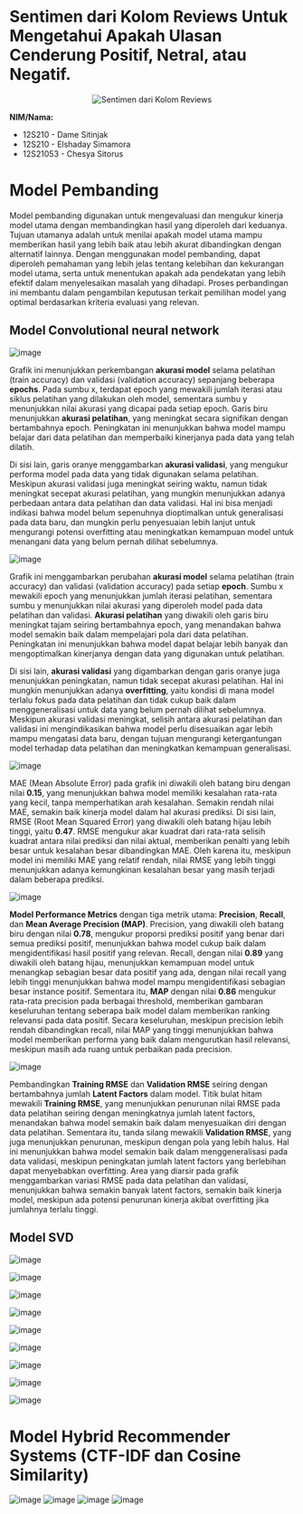 # Sentimen dari Kolom Reviews Untuk Mengetahui Apakah Ulasan Cenderung Positif, Netral, atau Negatif.

<p align="center">
  <img src="https://github.com/user-attachments/assets/3e825d09-07f9-40ae-8cc8-fd89f768364b" alt="Sentimen dari Kolom Reviews" />
</p>

**NIM/Nama:**

- 12S210 - Dame Sitinjak
- 12S210 - Elshaday Simamora
- 12S21053 - Chesya Sitorus


# Model Pembanding
Model pembanding digunakan untuk mengevaluasi dan mengukur kinerja model utama dengan membandingkan hasil yang diperoleh dari keduanya. Tujuan utamanya adalah untuk menilai apakah model utama mampu memberikan hasil yang lebih baik atau lebih akurat dibandingkan dengan alternatif lainnya. Dengan menggunakan model pembanding, dapat diperoleh pemahaman yang lebih jelas tentang kelebihan dan kekurangan model utama, serta untuk menentukan apakah ada pendekatan yang lebih efektif dalam menyelesaikan masalah yang dihadapi. Proses perbandingan ini membantu dalam pengambilan keputusan terkait pemilihan model yang optimal berdasarkan kriteria evaluasi yang relevan.
## Model Convolutional neural network
![image](https://github.com/user-attachments/assets/ae1e3081-3f9a-4409-9ea1-bad520061c61)

Grafik ini menunjukkan perkembangan **akurasi model** selama pelatihan (train accuracy) dan validasi (validation accuracy) sepanjang beberapa **epochs**. Pada sumbu x, terdapat epoch yang mewakili jumlah iterasi atau siklus pelatihan yang dilakukan oleh model, sementara sumbu y menunjukkan nilai akurasi yang dicapai pada setiap epoch. Garis biru menunjukkan **akurasi pelatihan**, yang meningkat secara signifikan dengan bertambahnya epoch. Peningkatan ini menunjukkan bahwa model mampu belajar dari data pelatihan dan memperbaiki kinerjanya pada data yang telah dilatih.

Di sisi lain, garis oranye menggambarkan **akurasi validasi**, yang mengukur performa model pada data yang tidak digunakan selama pelatihan. Meskipun akurasi validasi juga meningkat seiring waktu, namun tidak meningkat secepat akurasi pelatihan, yang mungkin menunjukkan adanya perbedaan antara data pelatihan dan data validasi. Hal ini bisa menjadi indikasi bahwa model belum sepenuhnya dioptimalkan untuk generalisasi pada data baru, dan mungkin perlu penyesuaian lebih lanjut untuk mengurangi potensi overfitting atau meningkatkan kemampuan model untuk menangani data yang belum pernah dilihat sebelumnya.

![image](https://github.com/user-attachments/assets/1b1a45ae-fb02-448c-a69c-91ce3a5f9db4)

Grafik ini menggambarkan perubahan **akurasi model** selama pelatihan (train accuracy) dan validasi (validation accuracy) pada setiap **epoch**. Sumbu x mewakili epoch yang menunjukkan jumlah iterasi pelatihan, sementara sumbu y menunjukkan nilai akurasi yang diperoleh model pada data pelatihan dan validasi. **Akurasi pelatihan** yang diwakili oleh garis biru meningkat tajam seiring bertambahnya epoch, yang menandakan bahwa model semakin baik dalam mempelajari pola dari data pelatihan. Peningkatan ini menunjukkan bahwa model dapat belajar lebih banyak dan mengoptimalkan kinerjanya dengan data yang digunakan untuk pelatihan.

Di sisi lain, **akurasi validasi** yang digambarkan dengan garis oranye juga menunjukkan peningkatan, namun tidak secepat akurasi pelatihan. Hal ini mungkin menunjukkan adanya **overfitting**, yaitu kondisi di mana model terlalu fokus pada data pelatihan dan tidak cukup baik dalam menggeneralisasi untuk data yang belum pernah dilihat sebelumnya. Meskipun akurasi validasi meningkat, selisih antara akurasi pelatihan dan validasi ini mengindikasikan bahwa model perlu disesuaikan agar lebih mampu mengatasi data baru, dengan tujuan mengurangi ketergantungan model terhadap data pelatihan dan meningkatkan kemampuan generalisasi.

![image](https://github.com/user-attachments/assets/97c4fc74-9801-4c9a-9e4f-f5096d785d80)

MAE (Mean Absolute Error) pada grafik ini diwakili oleh batang biru dengan nilai **0.15**, yang menunjukkan bahwa model memiliki kesalahan rata-rata yang kecil, tanpa memperhatikan arah kesalahan. Semakin rendah nilai MAE, semakin baik kinerja model dalam hal akurasi prediksi. Di sisi lain, RMSE (Root Mean Squared Error) yang diwakili oleh batang hijau lebih tinggi, yaitu **0.47**. RMSE mengukur akar kuadrat dari rata-rata selisih kuadrat antara nilai prediksi dan nilai aktual, memberikan penalti yang lebih besar untuk kesalahan besar dibandingkan MAE. Oleh karena itu, meskipun model ini memiliki MAE yang relatif rendah, nilai RMSE yang lebih tinggi menunjukkan adanya kemungkinan kesalahan besar yang masih terjadi dalam beberapa prediksi.


![image](https://github.com/user-attachments/assets/591c644c-8a7f-4c99-bf63-2be5dbfd777f)

**Model Performance Metrics** dengan tiga metrik utama: **Precision**, **Recall**, dan **Mean Average Precision (MAP)**. Precision, yang diwakili oleh batang biru dengan nilai **0.78**, mengukur proporsi prediksi positif yang benar dari semua prediksi positif, menunjukkan bahwa model cukup baik dalam mengidentifikasi hasil positif yang relevan. Recall, dengan nilai **0.89** yang diwakili oleh batang hijau, menunjukkan kemampuan model untuk menangkap sebagian besar data positif yang ada, dengan nilai recall yang lebih tinggi menunjukkan bahwa model mampu mengidentifikasi sebagian besar instance positif. Sementara itu, **MAP** dengan nilai **0.86** mengukur rata-rata precision pada berbagai threshold, memberikan gambaran keseluruhan tentang seberapa baik model dalam memberikan ranking relevansi pada data positif. Secara keseluruhan, meskipun precision lebih rendah dibandingkan recall, nilai MAP yang tinggi menunjukkan bahwa model memberikan performa yang baik dalam mengurutkan hasil relevansi, meskipun masih ada ruang untuk perbaikan pada precision.


![image](https://github.com/user-attachments/assets/a4dddaf0-29a6-495d-bf19-5a9ecb2019a3)

Pembandingkan **Training RMSE** dan **Validation RMSE** seiring dengan bertambahnya jumlah **Latent Factors** dalam model. Titik bulat hitam mewakili **Training RMSE**, yang menunjukkan penurunan nilai RMSE pada data pelatihan seiring dengan meningkatnya jumlah latent factors, menandakan bahwa model semakin baik dalam menyesuaikan diri dengan data pelatihan. Sementara itu, tanda silang mewakili **Validation RMSE**, yang juga menunjukkan penurunan, meskipun dengan pola yang lebih halus. Hal ini menunjukkan bahwa model semakin baik dalam menggeneralisasi pada data validasi, meskipun peningkatan jumlah latent factors yang berlebihan dapat menyebabkan overfitting. Area yang diarsir pada grafik menggambarkan variasi RMSE pada data pelatihan dan validasi, menunjukkan bahwa semakin banyak latent factors, semakin baik kinerja model, meskipun ada potensi penurunan kinerja akibat overfitting jika jumlahnya terlalu tinggi.

## Model SVD
![image](https://github.com/user-attachments/assets/28cee611-f517-4472-b084-7447b85dfd48)

![image](https://github.com/user-attachments/assets/09eddbf3-cd1e-49a2-9d93-85960619100a)

![image](https://github.com/user-attachments/assets/e08bfc01-720b-4a73-89d9-db35cb772968)

![image](https://github.com/user-attachments/assets/9197d9e7-3f06-4dea-a6bd-0af5fcb4d097)

![image](https://github.com/user-attachments/assets/51437d8a-1779-4560-be3b-d6db2237ec96)

![image](https://github.com/user-attachments/assets/1e9107de-d52b-480f-a207-212054078800)

![image](https://github.com/user-attachments/assets/f1c7a209-4bb1-4906-9b2e-d676f8d3e06c)

![image](https://github.com/user-attachments/assets/81bda800-67b2-47df-a132-664fd3bed799)

![image](https://github.com/user-attachments/assets/f289dba7-7c03-4c91-8e53-084891b1ca4e)


# Model Hybrid Recommender Systems (CTF-IDF dan Cosine Similarity)
![image](https://github.com/user-attachments/assets/83e6ddf1-3259-4f67-b3a0-426b929a3154)
![image](https://github.com/user-attachments/assets/863dd6b3-c7af-4e02-b9c8-01fb028268f9)
![image](https://github.com/user-attachments/assets/6c6929e5-31f6-4cc6-b561-66002c42a899)
![image](https://github.com/user-attachments/assets/0366b44d-c521-43d1-a103-d12112578d70)


